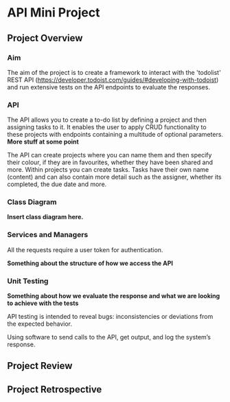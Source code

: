 # API Mini Project



<h2>Project Overview</h2>

<h3>Aim</h3>

The aim of the project is to create a framework to interact with the 'todolist' REST API (https://developer.todoist.com/guides/#developing-with-todoist) and run extensive tests on the API endpoints to evaluate the responses.

<h3>API</h3>

The API allows you to create a to-do list by defining a project and then assigning tasks to it. It enables the user to apply CRUD functionality to these projects with endpoints containing a multitude of optional parameters. <b>More stuff at some point</b>
<p> The API can create projects where you can name them and then specify their colour, if they are in favourites, whether they have been shared and more. Within projects you can create tasks. Tasks have their own name (content) and can also contain more detail such as the assigner, whether its completed, the due date and more. </p> 

<h3>Class Diagram</h3>

<b>Insert class diagram here.</b>

<h3>Services and Managers</h3>

<p>All the requests require a user token for authentication. </p>

<b>Something about the structure of how we access the API</b>

<h3>Unit Testing</h3>

<b>Something about how we evaluate the response and what we are looking to achieve with the tests</b>

 <p>API testing is intended to reveal bugs: inconsistencies or deviations from the expected behavior.</p>
 <p>Using software to send calls to the API, get output, and log the system’s response.</p>

<h2>Project Review</h2>



<h2>Project Retrospective</h2>


